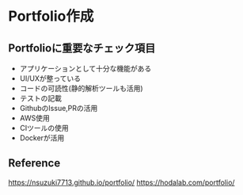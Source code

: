 # Portfolio作成

## Portfolioに重要なチェック項目

- アプリケーションとして十分な機能がある
- UI/UXが整っている
- コードの可読性(静的解析ツールも活用)
- テストの記載
- GithubのIssue,PRの活用
- AWS使用
- CIツールの使用
- Dockerが活用

## Reference

<https://nsuzuki7713.github.io/portfolio/>
<https://hodalab.com/portfolio/>
